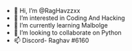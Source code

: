 - 👋 Hi, I’m @RagHavzzxx
- 👀 I’m interested in Coding And Hacking
- 🌱 I’m currently learning Malbolge
- 💞️ I’m looking to collaborate on Python
- 📫 Discord- Raghav #6160

<!---
RagHavzzxx/RagHavzzxx is a ✨ special ✨ repository because its `README.md` (this file) appears on your GitHub profile.
You can click the Preview link to take a look at your changes.
--->
